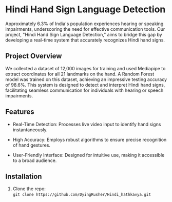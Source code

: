# Hindi Hand Sign Language Detection

Approximately 6.3% of India's population experiences hearing or speaking impairments, underscoring the need for effective communication tools. Our project, "Hindi Hand Sign Language Detection," aims to bridge this gap by developing a real-time system that accurately recognizes Hindi hand signs.

## Project Overview

We collected a dataset of 12,000 images for training and used Mediapipe to extract coordinates for all 21 landmarks on the hand. A Random Forest model was trained on this dataset, achieving an impressive testing accuracy of 98.6%. This system is designed to detect and interpret Hindi hand signs, facilitating seamless communication for individuals with hearing or speech impairments.

## Features

* Real-Time Detection: Processes live video input to identify hand signs instantaneously.

* High Accuracy: Employs robust algorithms to ensure precise recognition of hand gestures.

* User-Friendly Interface: Designed for intuitive use, making it accessible to a broad audience.

## Installation

1. Clone the repo:   
   `git clone https://github.com/DyingRusher/Hindi_hathkavya.git`
   


